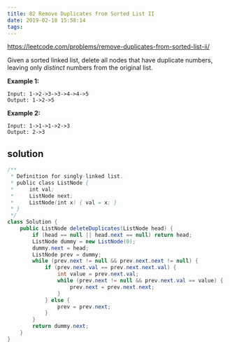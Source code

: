 ```yaml
---
title: 82 Remove Duplicates from Sorted List II
date: 2019-02-18 15:58:14
tags:
---
```


https://leetcode.com/problems/remove-duplicates-from-sorted-list-ii/

Given a sorted linked list, delete all nodes that have duplicate numbers, leaving only *distinct* numbers from the original list.

**Example 1:**

```
Input: 1->2->3->3->4->4->5
Output: 1->2->5
```

**Example 2:**

```
Input: 1->1->1->2->3
Output: 2->3
```

## solution

```java
/**
 * Definition for singly-linked list.
 * public class ListNode {
 *     int val;
 *     ListNode next;
 *     ListNode(int x) { val = x; }
 * }
 */
class Solution {
    public ListNode deleteDuplicates(ListNode head) {
        if (head == null || head.next == null) return head;
        ListNode dummy = new ListNode(0);
        dummy.next = head;
        ListNode prev = dummy;
        while (prev.next != null && prev.next.next != null) {
            if (prev.next.val == prev.next.next.val) {
                int value = prev.next.val;
                while (prev.next != null && prev.next.val == value) {
                    prev.next = prev.next.next;
                }
            } else {
                prev = prev.next;
            }
        }
        return dummy.next;
    }
}
```


